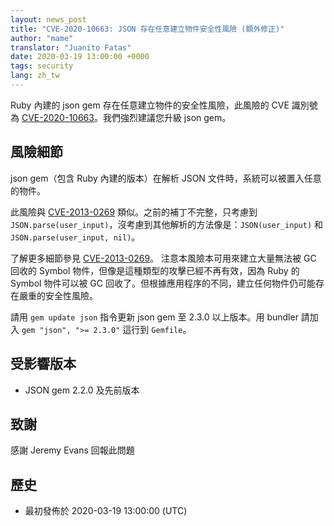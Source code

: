 ```yaml
---
layout: news_post
title: "CVE-2020-10663: JSON 存在任意建立物件安全性風險 (額外修正)"
author: "mame"
translator: "Juanito Fatas"
date: 2020-03-19 13:00:00 +0000
tags: security
lang: zh_tw
---
```


Ruby 內建的 json gem 存在任意建立物件的安全性風險，此風險的 CVE 識別號為 [CVE-2020-10663](https://cve.mitre.org/cgi-bin/cvename.cgi?name=CVE-2020-10663)。我們強烈建議您升級 json gem。

## 風險細節

json gem（包含 Ruby 內建的版本）在解析 JSON 文件時，系統可以被置入任意的物件。

此風險與 [CVE-2013-0269](https://www.ruby-lang.org/en/news/2013/02/22/json-dos-cve-2013-0269/) 類似。之前的補丁不完整，只考慮到 `JSON.parse(user_input)`，沒考慮到其他解析的方法像是：`JSON(user_input)` 和 `JSON.parse(user_input, nil)`。

了解更多細節參見 [CVE-2013-0269](https://www.ruby-lang.org/en/news/2013/02/22/json-dos-cve-2013-0269/)。 注意本風險本可用來建立大量無法被 GC 回收的 Symbol 物件，但像是這種類型的攻擊已經不再有效，因為 Ruby 的 Symbol 物件可以被 GC 回收了。但根據應用程序的不同，建立任何物件仍可能存在嚴重的安全性風險。

請用 `gem update json` 指令更新 json gem 至 2.3.0 以上版本。用 bundler 請加入 `gem "json", ">= 2.3.0"` 這行到 `Gemfile`。

## 受影響版本

* JSON gem 2.2.0 及先前版本

## 致謝

感謝 Jeremy Evans 回報此問題

## 歷史

* 最初發佈於 2020-03-19 13:00:00 (UTC)
